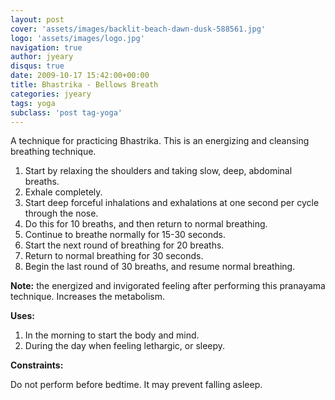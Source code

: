 ```yaml
---
layout: post
cover: 'assets/images/backlit-beach-dawn-dusk-588561.jpg'
logo: 'assets/images/logo.jpg'
navigation: true
author: jyeary
disqus: true
date: 2009-10-17 15:42:00+00:00
title: Bhastrika - Bellows Breath
categories: jyeary
tags: yoga
subclass: 'post tag-yoga' 
---
```

A technique for practicing Bhastrika. This is an energizing and cleansing breathing technique.  

  1. Start by relaxing the shoulders and taking slow, deep, abdominal breaths.
  2. Exhale completely.
  3. Start deep forceful inhalations and exhalations at one second per cycle through the nose.
  4. Do this for 10 breaths, and then return to normal breathing.
  5. Continue to breathe normally for 15-30 seconds.
  6. Start the next round of breathing for 20 breaths.
  7. Return to normal breathing for 30 seconds.
  8. Begin the last round of 30 breaths, and resume normal breathing.
  
**Note:** the energized and invigorated feeling after performing this pranayama technique. Increases the metabolism.  
  
**Uses:**  
  1. In the morning to start the body and mind.
  2. During the day when feeling lethargic, or sleepy.  

**Constraints:**  
  
Do not perform before bedtime. It may prevent falling asleep.
